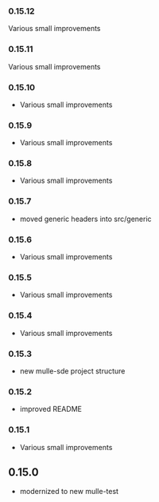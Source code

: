 ### 0.15.12

Various small improvements

### 0.15.11

Various small improvements

### 0.15.10

* Various small improvements

### 0.15.9

* Various small improvements

### 0.15.8

* Various small improvements

### 0.15.7

* moved generic headers into src/generic

### 0.15.6

* Various small improvements

### 0.15.5

* Various small improvements

### 0.15.4

* Various small improvements

### 0.15.3

* new mulle-sde project structure

### 0.15.2

* improved README

### 0.15.1

* Various small improvements

## 0.15.0

* modernized to new mulle-test
